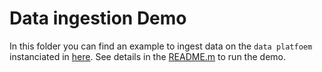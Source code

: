 # Data ingestion Demo

In this folder you can find an example to ingest data on the `data platfoem` instanciated in [here](../). See details in the [README.m](../#demo-pipeline) to run the demo.